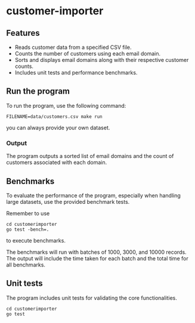 # customer-importer

## Features
- Reads customer data from a specified CSV file.
- Counts the number of customers using each email domain.
- Sorts and displays email domains along with their respective customer counts.
- Includes unit tests and performance benchmarks.

## Run the program
To run the program, use the following command:


```
FILENAME=data/customers.csv make run          
```
you can always provide your own dataset.

### Output
The program outputs a sorted list of email domains and the count of customers associated with each domain.

## Benchmarks
To evaluate the performance of the program, especially when handling large datasets, use the provided benchmark tests.

Remember to use 
```
cd customerimporter   
go test -bench=. 
```
to execute benchmarks.

The benchmarks will run with batches of 1000, 3000, and 10000 records. The output will include the time taken for each batch and the total time for all benchmarks.
## Unit tests
The program includes unit tests for validating the core functionalities.


```
cd customerimporter   
go test
```
